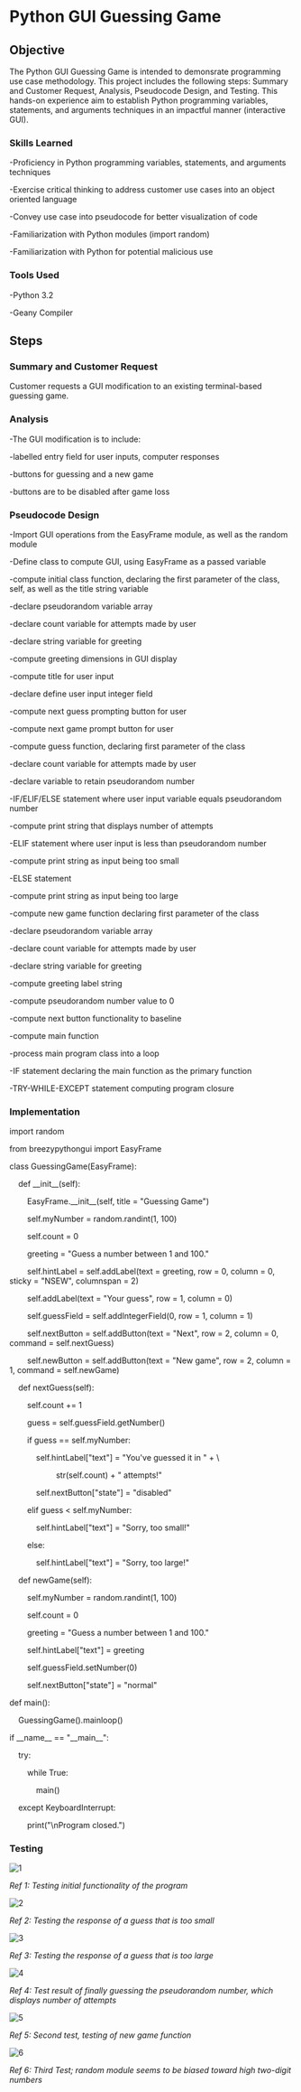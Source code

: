 # Python GUI Guessing Game
## Objective
The Python GUI Guessing Game is intended to demonsrate programming use case methodology. This project includes the following steps: Summary and Customer Request, Analysis, Pseudocode Design, and Testing. This hands-on experience aim to establish Python programming variables, statements, and arguments techniques in an impactful manner (interactive GUI).

### Skills Learned
-Proficiency in  Python programming variables, statements, and arguments techniques
<p>-Exercise critical thinking to address customer use cases into an object oriented language</p>
<p>-Convey use case into pseudocode for better visualization of code</p>
<p>-Familiarization with Python modules (import random)</p>
<p>-Familiarization with Python for potential malicious use</p>
  
### Tools Used
-Python 3.2
<p>-Geany Compiler</p>

## Steps

### Summary and Customer Request
Customer requests a GUI modification to an existing terminal-based guessing game.

### Analysis
-The GUI modification is to include:
<p>-labelled entry field for user inputs, computer responses</p>
<p>-buttons for guessing and a new game</p>
<p>-buttons are to be disabled after game loss</p>

### Pseudocode Design
-Import GUI operations from the EasyFrame module, as well as the random module
<p>-Define class to compute GUI, using EasyFrame as a passed variable</p>
<p>-compute initial class function, declaring the first parameter of the class, self, as well as 	the title string variable</p>
<p>-declare pseudorandom variable array</p>
<p>-declare count variable for attempts made by user</p>
<p>-declare string variable for greeting</p>
<p>-compute greeting dimensions in GUI display</p>
<p>-compute title for user input</p>
<p>-declare define user input integer field</p>
<p>-compute next guess prompting button for user</p>
<p>-compute next game prompt button for user</p>
<p>-compute guess function, declaring first parameter of the class</p>
<p>-declare count variable for attempts made by user</p>
<p>-declare variable to retain pseudorandom number</p>
<p>-IF/ELIF/ELSE statement where user input variable equals pseudorandom number</p>
<p>-compute print string that displays number of attempts</p>
<p>-ELIF statement where user input is less than pseudorandom number</p>
<p>-compute print string as input being too small</p>
<p>-ELSE statement</p>
<p>-compute print string as input being too large</p>
<p>-compute new game function declaring first parameter of the class</p>
<p>-declare pseudorandom variable array</p>
<p>-declare count variable for attempts made by user</p>
<p>-declare string variable for greeting</p>
<p>-compute greeting label string</p>
<p>-compute pseudorandom number value to 0</p>
<p>-compute next button functionality to baseline</p>
<p>-compute main function</p>
<p>-process main program class into a loop</p>
<p>-IF statement declaring the main function as the primary function</p>
<p>-TRY-WHILE-EXCEPT statement computing program closure</p>

### Implementation
<p>import random</p>
<p>from breezypythongui import EasyFrame</p>
<p>class GuessingGame(EasyFrame):</p>
<p>&nbsp;&nbsp;&nbsp;&nbsp;def __init__(self):</p>
<p>&nbsp;&nbsp;&nbsp;&nbsp;&nbsp;&nbsp;&nbsp;&nbsp;EasyFrame.__init__(self, title = "Guessing Game")</p>
<p>&nbsp;&nbsp;&nbsp;&nbsp;&nbsp;&nbsp;&nbsp;&nbsp;self.myNumber = random.randint(1, 100)</p>
<p>&nbsp;&nbsp;&nbsp;&nbsp;&nbsp;&nbsp;&nbsp;&nbsp;self.count = 0</p>
<p>&nbsp;&nbsp;&nbsp;&nbsp;&nbsp;&nbsp;&nbsp;&nbsp;greeting = "Guess a number between 1 and 100."</p>
<p>&nbsp;&nbsp;&nbsp;&nbsp;&nbsp;&nbsp;&nbsp;&nbsp;self.hintLabel = self.addLabel(text = greeting, row = 0, column = 0, sticky = "NSEW", columnspan = 2)</p>
<p>&nbsp;&nbsp;&nbsp;&nbsp;&nbsp;&nbsp;&nbsp;&nbsp;self.addLabel(text = "Your guess", row = 1, column = 0)</p>
<p>&nbsp;&nbsp;&nbsp;&nbsp;&nbsp;&nbsp;&nbsp;&nbsp;self.guessField = self.addIntegerField(0, row = 1, column = 1)</p>
<p>&nbsp;&nbsp;&nbsp;&nbsp;&nbsp;&nbsp;&nbsp;&nbsp;self.nextButton = self.addButton(text = "Next", row = 2, column = 0, command = self.nextGuess)</p>
<p>&nbsp;&nbsp;&nbsp;&nbsp;&nbsp;&nbsp;&nbsp;&nbsp;self.newButton = self.addButton(text = "New game", row = 2, column = 1, command = self.newGame)</p>
<p>&nbsp;&nbsp;&nbsp;&nbsp;def nextGuess(self):</p>
<p>&nbsp;&nbsp;&nbsp;&nbsp;&nbsp;&nbsp;&nbsp;&nbsp;self.count += 1</p>
<p>&nbsp;&nbsp;&nbsp;&nbsp;&nbsp;&nbsp;&nbsp;&nbsp;guess = self.guessField.getNumber()</p>
<p>&nbsp;&nbsp;&nbsp;&nbsp;&nbsp;&nbsp;&nbsp;&nbsp;if guess == self.myNumber:</p>
<p>&nbsp;&nbsp;&nbsp;&nbsp;&nbsp;&nbsp;&nbsp;&nbsp;&nbsp;&nbsp;&nbsp;&nbsp;self.hintLabel["text"] = "You've guessed it in " + \</p>
<p>&nbsp;&nbsp;&nbsp;&nbsp;&nbsp;&nbsp;&nbsp;&nbsp;&nbsp;&nbsp;&nbsp;&nbsp;&nbsp;&nbsp;&nbsp;&nbsp;&nbsp;&nbsp;&nbsp;&nbsp;&nbsp;str(self.count) + " attempts!"</p>
<p>&nbsp;&nbsp;&nbsp;&nbsp;&nbsp;&nbsp;&nbsp;&nbsp;&nbsp;&nbsp;&nbsp;&nbsp;self.nextButton["state"] = "disabled"</p>
<p>&nbsp;&nbsp;&nbsp;&nbsp;&nbsp;&nbsp;&nbsp;&nbsp;elif guess < self.myNumber:</p>
<p>&nbsp;&nbsp;&nbsp;&nbsp;&nbsp;&nbsp;&nbsp;&nbsp;&nbsp;&nbsp;&nbsp;&nbsp;self.hintLabel["text"] = "Sorry, too small!"</p>
<p>&nbsp;&nbsp;&nbsp;&nbsp;&nbsp;&nbsp;&nbsp;&nbsp;else:</p>
<p>&nbsp;&nbsp;&nbsp;&nbsp;&nbsp;&nbsp;&nbsp;&nbsp;&nbsp;&nbsp;&nbsp;&nbsp;self.hintLabel["text"] = "Sorry, too large!"</p>
<p>&nbsp;&nbsp;&nbsp;&nbsp;def newGame(self):</p>
<p>&nbsp;&nbsp;&nbsp;&nbsp;&nbsp;&nbsp;&nbsp;&nbsp;self.myNumber = random.randint(1, 100)</p>
<p>&nbsp;&nbsp;&nbsp;&nbsp;&nbsp;&nbsp;&nbsp;&nbsp;self.count = 0</p>
<p>&nbsp;&nbsp;&nbsp;&nbsp;&nbsp;&nbsp;&nbsp;&nbsp;greeting = "Guess a number between 1 and 100."</p>
<p>&nbsp;&nbsp;&nbsp;&nbsp;&nbsp;&nbsp;&nbsp;&nbsp;self.hintLabel["text"] = greeting</p>
<p>&nbsp;&nbsp;&nbsp;&nbsp;&nbsp;&nbsp;&nbsp;&nbsp;self.guessField.setNumber(0)</p>
<p>&nbsp;&nbsp;&nbsp;&nbsp;&nbsp;&nbsp;&nbsp;&nbsp;self.nextButton["state"] = "normal"</p>
<p>def main():</p>
<p>&nbsp;&nbsp;&nbsp;&nbsp;GuessingGame().mainloop()</p>
<p>if __name__ == "__main__":</p>
<p>&nbsp;&nbsp;&nbsp;&nbsp;try:</p>
<p>&nbsp;&nbsp;&nbsp;&nbsp;&nbsp;&nbsp;&nbsp;&nbsp;while True:</p>
<p>&nbsp;&nbsp;&nbsp;&nbsp;&nbsp;&nbsp;&nbsp;&nbsp;&nbsp;&nbsp;&nbsp;&nbsp;main()</p>
<p>&nbsp;&nbsp;&nbsp;&nbsp;except KeyboardInterrupt:</p>
<p>&nbsp;&nbsp;&nbsp;&nbsp;&nbsp;&nbsp;&nbsp;&nbsp;print("\nProgram closed.")</p>

### Testing
![1](https://i.imgur.com/msTollL.jpg)
<p><i>Ref 1: Testing initial functionality of the program</i></p>

![2](https://i.imgur.com/uNqWjQs.jpg)
<p><i>Ref 2: Testing the response of a guess that is too small</i></p>

![3](https://i.imgur.com/CSam3X6.jpg)
<p><i>Ref 3: Testing the response of a guess that is too large</i></p>

![4](https://i.imgur.com/xNfskUW.jpg)
<p><i>Ref 4: Test result of finally guessing the pseudorandom number, which displays number of attempts</i></p>

![5](https://i.imgur.com/Sqy6W97.jpg)
<p><i>Ref 5: Second test, testing of new game function</i></p>

![6](https://i.imgur.com/o6NUGCC.jpg)
<p><i>Ref 6: Third Test; random module seems to be biased toward high two-digit numbers</i></p>
